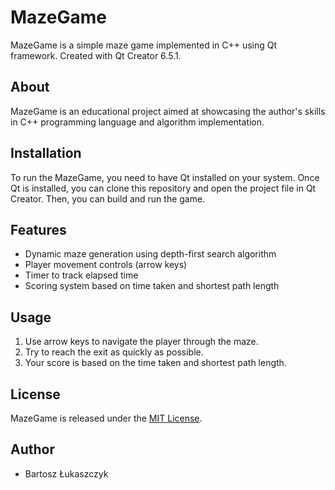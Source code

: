 # MazeGame

MazeGame is a simple maze game implemented in C++ using Qt framework. Created with Qt Creator 6.5.1.

## About

MazeGame is an educational project aimed at showcasing the author's skills in C++ programming language and algorithm implementation.

## Installation

To run the MazeGame, you need to have Qt installed on your system. Once Qt is installed, you can clone this repository and open the project file in Qt Creator. Then, you can build and run the game.

## Features

- Dynamic maze generation using depth-first search algorithm
- Player movement controls (arrow keys)
- Timer to track elapsed time
- Scoring system based on time taken and shortest path length

## Usage

1. Use arrow keys to navigate the player through the maze.
2. Try to reach the exit as quickly as possible.
3. Your score is based on the time taken and shortest path length.

## License

MazeGame is released under the [MIT License]([LICENSE](https://opensource.org/license/mit)https://opensource.org/license/mit).

## Author

- Bartosz Łukaszczyk

